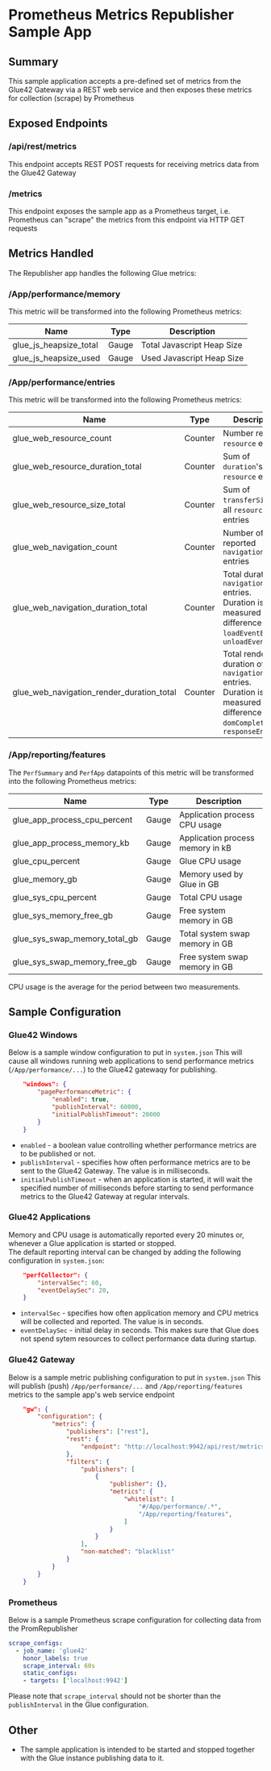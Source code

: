 Prometheus Metrics Republisher Sample App
====

## Summary
This sample application accepts a pre-defined set of metrics from the Glue42 Gateway via a REST web service and then exposes these metrics for collection (scrape) by Prometheus

## Exposed Endpoints
### /api/rest/metrics
This endpoint accepts REST POST requests for receiving metrics data from the Glue42 Gateway

### /metrics
This endpoint exposes the sample app as a Prometheus target, i.e. Prometheus can "scrape" the metrics from this endpoint via HTTP GET requests

## Metrics Handled
The Republisher app handles the following Glue metrics:

### /App/performance/memory
This metric will be transformed into the following Prometheus metrics:

|Name|Type|Description|
|----|:--:|-----------|
| glue_js_heapsize_total | Gauge | Total Javascript Heap Size |
| glue_js_heapsize_used | Gauge | Used Javascript Heap Size |


### /App/performance/entries
This metric will be transformed into the following Prometheus metrics:

|Name|Type|Description|
|----|:--:|-----------|
| glue_web_resource_count | Counter | Number reported `resource` entries |
| glue_web_resource_duration_total | Counter | Sum of `duration`'s of all `resource` entries |
| glue_web_resource_size_total | Counter | Sum of `transferSize` of all `resource` entries |
| glue_web_navigation_count | Counter | Number of reported `navigation` entries |
| glue_web_navigation_duration_total | Counter | Total duration of `navigation` entries.<br>Duration is measured as the difference `loadEventEnd` - `unloadEventStart` |
| glue_web_navigation_render_duration_total | Counter | Total render duration of `navigation` entries.<br>Duration is measured as the difference `domComplete` - `responseEnd` |

### /App/reporting/features
The `PerfSummary` and `PerfApp` datapoints of this metric will be transformed into the following Prometheus metrics:

|Name|Type|Description|
|----|:--:|-----------|
| glue_app_process_cpu_percent | Gauge | Application process CPU usage |
| glue_app_process_memory_kb | Gauge | Application process memory in kB |
| glue_cpu_percent | Gauge | Glue CPU usage |
| glue_memory_gb | Gauge | Memory used by Glue in GB |
| glue_sys_cpu_percent | Gauge | Total CPU usage |
| glue_sys_memory_free_gb | Gauge | Free system memory in GB |
| glue_sys_swap_memory_total_gb | Gauge | Total system swap memory in GB |
| glue_sys_swap_memory_free_gb | Gauge | Free system swap memory in GB |

CPU usage is the average for the period between two measurements.


## Sample Configuration

### Glue42 Windows
Below is a sample window configuration to put in `system.json`
This will cause all windows running web applications to send performance metrics (`/App/performance/...`) to the Glue42 gatewaqy for publishing.

```json
    "windows": {
        "pagePerformanceMetric": {
            "enabled": true,
            "publishInterval": 60000,
            "initialPublishTimeout": 20000
        }
    }
```
- `enabled` - a boolean value controlling whether performance metrics are to be published or not.
- `publishInterval` - specifies how often performance metrics are to be sent to the Glue42 Gateway. The value is in milliseconds.
- `initialPublishTimeout` - when an application is started, it will wait the specified number of milliseconds before starting to send performance metrics to the Glue42 Gateway at regular intervals.

### Glue42 Applications
Memory and CPU usage is automatically reported every 20 minutes or, whenever a Glue application is started or stopped.  
The default reporting interval can be changed by adding the following configuration in `system.json`:  
```json
    "perfCollector": {
        "intervalSec": 60,
        "eventDelaySec": 20,
    }
```
- `intervalSec` - specifies how often application memory and CPU metrics will be collected and reported. The value is in seconds.
- `eventDelaySec` - initial delay in seconds. This makes sure that Glue does not spend sytem resources to collect performance data during startup.

### Glue42 Gateway
Below is a sample metric publishing configuration to put in `system.json`
This will publish (push) `/App/performance/...` and `/App/reporting/features` metrics to the sample app's web service endpoint
```json
    "gw": {
        "configuration": {
            "metrics": {
                "publishers": ["rest"],
                "rest": {
                    "endpoint": "http://localhost:9942/api/rest/metrics",
                },
                "filters": {
                    "publishers": [
                        {
                            "publisher": {},
                            "metrics": {
                                "whitelist": [
                                    "#/App/performance/.*",
                                    "/App/reporting/features",
                                ]
                            }
                        }
                    ],
                    "non-matched": "blacklist"
                }                
            }
        }
    }
```

### Prometheus
Below is a sample Prometheus scrape configuration for collecting data from the PromRepublisher
```yaml
scrape_configs:
  - job_name: 'glue42'
    honor_labels: true
    scrape_interval: 60s
    static_configs:
    - targets: ['localhost:9942']
```

Please note that `scrape_interval` should not be shorter than the `publishInterval` in the Glue configuration.

## Other
* The sample application is intended to be started and stopped together with the Glue instance publishing data to it.
